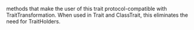 methods that make the user of this trait protocol-compatible with TraitTransformation.When used in Trait and ClassTrait, this eliminates the need for TraitHolders.